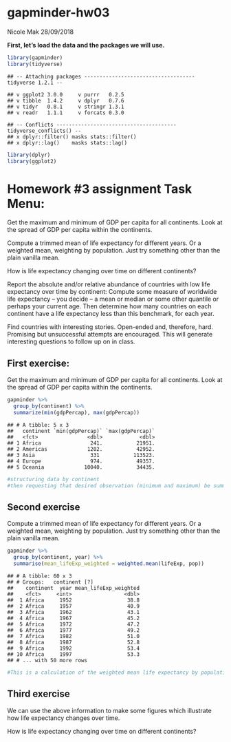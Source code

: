 gapminder-hw03
================
Nicole Mak
28/09/2018

**First, let’s load the data and the packages we will use.**

``` r
library(gapminder)
library(tidyverse)
```

    ## -- Attaching packages ------------------------------------ tidyverse 1.2.1 --

    ## v ggplot2 3.0.0     v purrr   0.2.5
    ## v tibble  1.4.2     v dplyr   0.7.6
    ## v tidyr   0.8.1     v stringr 1.3.1
    ## v readr   1.1.1     v forcats 0.3.0

    ## -- Conflicts --------------------------------------- tidyverse_conflicts() --
    ## x dplyr::filter() masks stats::filter()
    ## x dplyr::lag()    masks stats::lag()

``` r
library(dplyr)
library(ggplot2)
```

# Homework \#3 assignment **Task Menu**:

Get the maximum and minimum of GDP per capita for all continents. Look
at the spread of GDP per capita within the continents.

Compute a trimmed mean of life expectancy for different years. Or a
weighted mean, weighting by population. Just try something other than
the plain vanilla mean.

How is life expectancy changing over time on different continents?

Report the absolute and/or relative abundance of countries with low life
expectancy over time by continent: Compute some measure of worldwide
life expectancy – you decide – a mean or median or some other quantile
or perhaps your current age. Then determine how many countries on each
continent have a life expectancy less than this benchmark, for each
year.

Find countries with interesting stories. Open-ended and, therefore,
hard. Promising but unsuccessful attempts are encouraged. This will
generate interesting questions to follow up on in class.

## First exercise:

Get the maximum and minimum of GDP per capita for all continents. Look
at the spread of GDP per capita within the continents.

``` r
gapminder %>% 
  group_by(continent) %>% 
  summarize(min(gdpPercap), max(gdpPercap))
```

    ## # A tibble: 5 x 3
    ##   continent `min(gdpPercap)` `max(gdpPercap)`
    ##   <fct>                <dbl>            <dbl>
    ## 1 Africa                241.           21951.
    ## 2 Americas             1202.           42952.
    ## 3 Asia                  331           113523.
    ## 4 Europe                974.           49357.
    ## 5 Oceania             10040.           34435.

``` r
#structuring data by continent
#then requesting that desired observation (minimum and maximum) be summarized in a table, by continent
```

## Second exercise

Compute a trimmed mean of life expectancy for different years. Or a
weighted mean, weighting by population. Just try something other than
the plain vanilla mean.

``` r
gapminder %>% 
  group_by(continent, year) %>% 
  summarise(mean_lifeExp_weighted = weighted.mean(lifeExp, pop))
```

    ## # A tibble: 60 x 3
    ## # Groups:   continent [?]
    ##    continent  year mean_lifeExp_weighted
    ##    <fct>     <int>                 <dbl>
    ##  1 Africa     1952                  38.8
    ##  2 Africa     1957                  40.9
    ##  3 Africa     1962                  43.1
    ##  4 Africa     1967                  45.2
    ##  5 Africa     1972                  47.2
    ##  6 Africa     1977                  49.2
    ##  7 Africa     1982                  51.0
    ##  8 Africa     1987                  52.8
    ##  9 Africa     1992                  53.4
    ## 10 Africa     1997                  53.3
    ## # ... with 50 more rows

``` r
#This is a calculation of the weighted mean life expectancy by population for each continent. The means are separated by year so we can observe trends of change in lifeExp over time.
```

## Third exercise

We can use the above information to make some figures which illustrate
how life expectancy changes over time.

How is life expectancy changing over time on different continents?
